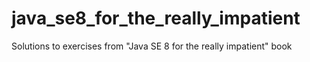 # java_se8_for_the_really_impatient
Solutions to exercises from "Java SE 8 for the really impatient" book
